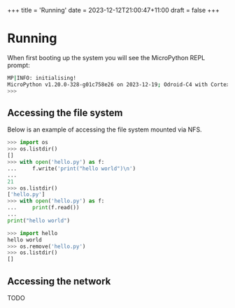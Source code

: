 +++
title = 'Running'
date = 2023-12-12T21:00:47+11:00
draft = false
+++

# Running

When first booting up the system you will see the MicroPython REPL prompt:
```sh
MP|INFO: initialising!
MicroPython v1.20.0-328-g01c758e26 on 2023-12-19; Odroid-C4 with Cortex A55
>>>
```

## Accessing the file system

Below is an example of accessing the file system mounted via NFS.

```python
>>> import os
>>> os.listdir()
[]
>>> with open('hello.py') as f:
...     f.write('print("hello world")\n')
... 
21
>>> os.listdir()
['hello.py']
>>> with open('hello.py') as f:
...     print(f.read())
... 
print("hello world")

>>> import hello
hello world
>>> os.remove('hello.py')
>>> os.listdir()
[]
```

## Accessing the network

TODO
